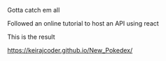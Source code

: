 Gotta catch em all

Followed an online tutorial to host an API using react 

This is the result

https://keirajcoder.github.io/New_Pokedex/





